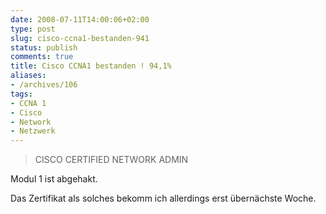 ```yaml
---
date: 2008-07-11T14:00:06+02:00
type: post
slug: cisco-ccna1-bestanden-941
status: publish
comments: true
title: Cisco CCNA1 bestanden ! 94,1%
aliases:
- /archives/106
tags:
- CCNA 1
- Cisco
- Network
- Netzwerk
---
```


> CISCO CERTIFIED NETWORK ADMIN

Modul 1 ist abgehakt.

Das Zertifikat als solches bekomm ich allerdings erst übernächste Woche.
